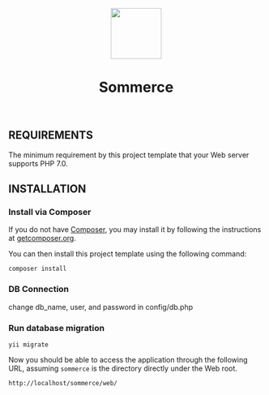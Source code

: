 <p align="center">
    <a href="https://github.com/yiisoft" target="_blank">
        <img src="https://avatars0.githubusercontent.com/u/993323" height="100px">
    </a>
    <h1 align="center">Sommerce</h1>
    <br>
</p>


REQUIREMENTS
------------

The minimum requirement by this project template that your Web server supports PHP 7.0.


INSTALLATION
------------

### Install via Composer

If you do not have [Composer](http://getcomposer.org/), you may install it by following the instructions
at [getcomposer.org](http://getcomposer.org/doc/00-intro.md#installation-nix).

You can then install this project template using the following command:

~~~
composer install
~~~

### DB Connection

change db_name, user, and password in config/db.php

### Run database migration

~~~
yii migrate
~~~

Now you should be able to access the application through the following URL, assuming `sommerce` is the directory
directly under the Web root.

~~~
http://localhost/sommerce/web/
~~~

